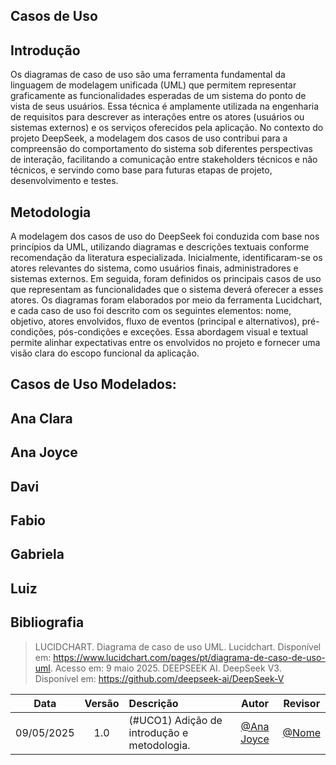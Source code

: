 ## Casos de Uso

## Introdução
Os diagramas de caso de uso são uma ferramenta fundamental da linguagem de modelagem unificada (UML) que permitem representar graficamente as funcionalidades esperadas de um sistema do ponto de vista de seus usuários. Essa técnica é amplamente utilizada na engenharia de requisitos para descrever as interações entre os atores (usuários ou sistemas externos) e os serviços oferecidos pela aplicação. No contexto do projeto DeepSeek, a modelagem dos casos de uso contribui para a compreensão do comportamento do sistema sob diferentes perspectivas de interação, facilitando a comunicação entre stakeholders técnicos e não técnicos, e servindo como base para futuras etapas de projeto, desenvolvimento e testes.

## Metodologia
A modelagem dos casos de uso do DeepSeek foi conduzida com base nos princípios da UML, utilizando diagramas e descrições textuais conforme recomendação da literatura especializada. Inicialmente, identificaram-se os atores relevantes do sistema, como usuários finais, administradores e sistemas externos. Em seguida, foram definidos os principais casos de uso que representam as funcionalidades que o sistema deverá oferecer a esses atores. Os diagramas foram elaborados por meio da ferramenta Lucidchart, e cada caso de uso foi descrito com os seguintes elementos: nome, objetivo, atores envolvidos, fluxo de eventos (principal e alternativos), pré-condições, pós-condições e exceções. Essa abordagem visual e textual permite alinhar expectativas entre os envolvidos no projeto e fornecer uma visão clara do escopo funcional da aplicação.

## Casos de Uso Modelados:

## Ana Clara

## Ana Joyce

## Davi

## Fabio

## Gabriela

## Luiz

## Bibliografia

> LUCIDCHART. Diagrama de caso de uso UML. Lucidchart. Disponível em: https://www.lucidchart.com/pages/pt/diagrama-de-caso-de-uso-uml. Acesso em: 9 maio 2025.
> DEEPSEEK AI. DeepSeek V3. Disponível em: https://github.com/deepseek-ai/DeepSeek-V  


 Data       | Versão | Descrição                                 | Autor                                      | Revisor                                     |
| :--------: | :----: | :---------------------------------------- | :----------------------------------------: | :----------------------------------------: |
| 09/05/2025 |  1.0   | (#UCO1) Adição de introdução e metodologia.| [@Ana Joyce](https://github.com/anajoyceamorim)   | [@Nome](https://github.com/arroba) |